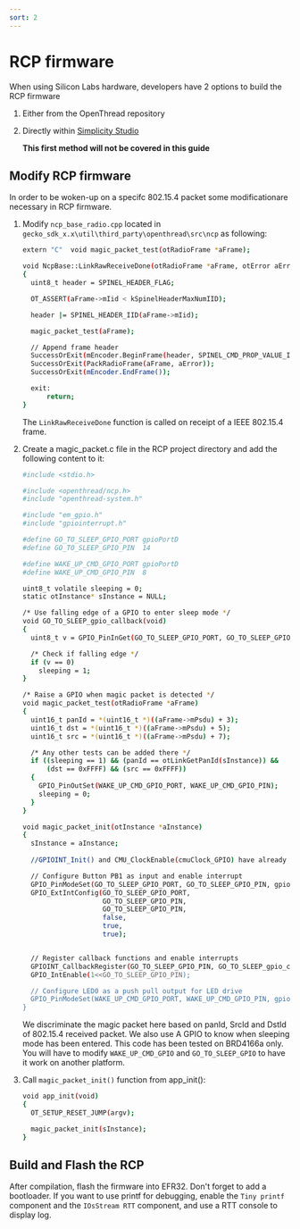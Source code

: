```yaml
---
sort: 2
---
```


# RCP firmware
When using Silicon Labs hardware, developers have 2 options to build the RCP firmware
  1.  Either from the OpenThread repository
  2.  Directly within [Simplicity Studio](https://www.silabs.com/developers/simplicity-studio)

      **This first method will not be covered in this guide**

## Modify RCP firmware

In order to be woken-up on a specifc 802.15.4 packet some modificationare necessary in RCP firmware. 

1.  Modify `ncp_base_radio.cpp` located in `gecko_sdk_x.x\util\third_party\openthread\src\ncp` as following:

    ```bash
    extern "C"  void magic_packet_test(otRadioFrame *aFrame);

    void NcpBase::LinkRawReceiveDone(otRadioFrame *aFrame, otError aError)
    {
      uint8_t header = SPINEL_HEADER_FLAG;

      OT_ASSERT(aFrame->mIid < kSpinelHeaderMaxNumIID);

      header |= SPINEL_HEADER_IID(aFrame->mIid);

      magic_packet_test(aFrame);

      // Append frame header
      SuccessOrExit(mEncoder.BeginFrame(header, SPINEL_CMD_PROP_VALUE_IS, SPINEL_PROP_STREAM_RAW));
      SuccessOrExit(PackRadioFrame(aFrame, aError));
      SuccessOrExit(mEncoder.EndFrame());

      exit:
          return;
    }
    ```
    The `LinkRawReceiveDone` function is called on receipt of a IEEE 802.15.4 frame.

2.  Create a magic_packet.c file in the RCP project directory and add the following content to it: 

    ```bash
    #include <stdio.h>

    #include <openthread/ncp.h>
    #include "openthread-system.h"

    #include "em_gpio.h"
    #include "gpiointerrupt.h"

    #define GO_TO_SLEEP_GPIO_PORT gpioPortD
    #define GO_TO_SLEEP_GPIO_PIN  14

    #define WAKE_UP_CMD_GPIO_PORT gpioPortD
    #define WAKE_UP_CMD_GPIO_PIN  8

    uint8_t volatile sleeping = 0;
    static otInstance* sInstance = NULL;

    /* Use falling edge of a GPIO to enter sleep mode */
    void GO_TO_SLEEP_gpio_callback(void)
    {
      uint8_t v = GPIO_PinInGet(GO_TO_SLEEP_GPIO_PORT, GO_TO_SLEEP_GPIO_PIN);

      /* Check if falling edge */
      if (v == 0)
        sleeping = 1;
    }

    /* Raise a GPIO when magic packet is detected */
    void magic_packet_test(otRadioFrame *aFrame)
    {
      uint16_t panId = *(uint16_t *)((aFrame->mPsdu) + 3);
      uint16_t dst = *(uint16_t *)((aFrame->mPsdu) + 5);
      uint16_t src = *(uint16_t *)((aFrame->mPsdu) + 7);

      /* Any other tests can be added there */
      if ((sleeping == 1) && (panId == otLinkGetPanId(sInstance)) &&
          (dst == 0xFFFF) && (src == 0xFFFF))
      {
        GPIO_PinOutSet(WAKE_UP_CMD_GPIO_PORT, WAKE_UP_CMD_GPIO_PIN);
        sleeping = 0;
      }
    }

    void magic_packet_init(otInstance *aInstance)
    {
      sInstance = aInstance;
      
      //GPIOINT_Init() and CMU_ClockEnable(cmuClock_GPIO) have already been called

      // Configure Button PB1 as input and enable interrupt
      GPIO_PinModeSet(GO_TO_SLEEP_GPIO_PORT, GO_TO_SLEEP_GPIO_PIN, gpioModeInputPull, 1);
      GPIO_ExtIntConfig(GO_TO_SLEEP_GPIO_PORT,
                        GO_TO_SLEEP_GPIO_PIN,
                        GO_TO_SLEEP_GPIO_PIN,
                        false,
                        true,
                        true);


      // Register callback functions and enable interrupts
      GPIOINT_CallbackRegister(GO_TO_SLEEP_GPIO_PIN, GO_TO_SLEEP_gpio_callback);
      GPIO_IntEnable(1<<GO_TO_SLEEP_GPIO_PIN);

      // Configure LED0 as a push pull output for LED drive
      GPIO_PinModeSet(WAKE_UP_CMD_GPIO_PORT, WAKE_UP_CMD_GPIO_PIN, gpioModePushPull, 0);
    }
    ```
    We discriminate the magic packet here based on panId, SrcId and DstId of 802.15.4 received packet. We also use A GPIO to know when sleeping 
    mode has been entered. This code has been tested on BRD4166a only. You will have to modify `WAKE_UP_CMD_GPIO` and `GO_TO_SLEEP_GPIO` to have 
    it work on another platform.
    
3.  Call `magic_packet_init()` function from app_init():

    ```bash
    void app_init(void)
    {
      OT_SETUP_RESET_JUMP(argv);

      magic_packet_init(sInstance);
    }
    ```


## Build and Flash the RCP

After compilation, flash the firmware into EFR32. Don't forget to add a bootloader. If you want to use printf for debugging, enable the `Tiny printf` component and the `IOsStream RTT` component, and use a RTT console to display log.
